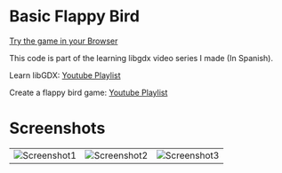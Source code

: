 # Basic Flappy Bird

[Try the game in your Browser](https://yayo-arellano.github.io/libgdx_basic_flappy_bird_tutorial/)

This code is part of the learning libgdx video series I made (In Spanish).

Learn libGDX: [Youtube Playlist](https://youtube.com/playlist?list=PLSTLViM5-REWXAqg2viEI3fBOcMhBzIus)

Create a flappy bird game: [Youtube Playlist](https://youtube.com/playlist?list=PLSTLViM5-REUwPn3bqBmkMllShjm0Ku-H)

# Screenshots

||||
| ---------------- | --------------------- | --------------------- |
| ![Screenshot1](https://github.com/Yayo-Arellano/libgdx_basic_flappy_bird_tutorial/blob/master/screenshots/image1.png?raw=true) | ![Screenshot2](https://github.com/Yayo-Arellano/libgdx_basic_flappy_bird_tutorial/blob/master/screenshots/image2.png?raw=true) |![Screenshot3](https://github.com/Yayo-Arellano/libgdx_basic_flappy_bird_tutorial/blob/master/screenshots/image3.png?raw=true) |


